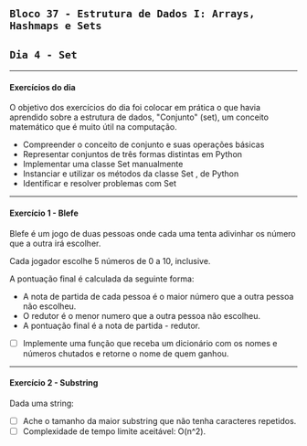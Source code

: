 ## `Bloco 37 - Estrutura de Dados I: Arrays, Hashmaps e Sets`

## `Dia 4 - Set`

---

#### Exercícios do dia

O objetivo dos exercícios do dia foi colocar em prática o que havia aprendido sobre a estrutura de dados, "Conjunto" (set), um conceito matemático que é muito útil na computação.

- Compreender o conceito de conjunto e suas operações básicas
- Representar conjuntos de três formas distintas em Python
- Implementar uma classe Set manualmente
- Instanciar e utilizar os métodos da classe Set , de Python
- Identificar e resolver problemas com Set

---

#### Exercício 1 - Blefe

Blefe é um jogo de duas pessoas onde cada uma tenta adivinhar os número que a outra irá escolher.

Cada jogador escolhe 5 números de 0 a 10, inclusive.

A pontuação final é calculada da seguinte forma:

- A nota de partida de cada pessoa é o maior número que a outra pessoa não escolheu.
- O redutor é o menor numero que a outra pessoa não escolheu.
- A pontuação final é a nota de partida - redutor.

- [ ] Implemente uma função que receba um dicionário com os nomes e números chutados e retorne o nome de quem ganhou.

---

#### Exercício 2 - Substring

Dada uma string:

- [ ] Ache o tamanho da maior substring que não tenha caracteres repetidos.
- [ ] Complexidade de tempo limite aceitável: O(n^2).

